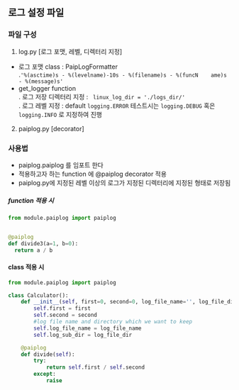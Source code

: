 ## 로그 설정 파일 

### 파일 구성 

1. log.py [로그 포맷, 레벨, 디렉터리 지정]
- 로그 포맷 class : PaipLogFormatter    
  .``` '%(asctime)s - %(levelname)-10s - %(filename)s - %(funcN    ame)s - %(message)s' ```
- get_logger function  
  . 로그 저장 디렉터리 지정 : ```  linux_log_dir = './logs_dir/' ```  
  . 로그 레벨 지정 : default ```logging.ERROR``` 테스트시는 ```logging.DEBUG``` 혹은 ```logging.INFO``` 로 지정하여 진행 

2. paiplog.py [decorator]

### 사용법   
* paiplog.paiplog 를 임포트 한다  
* 적용하고자 하는 function 에 @paiplog decorator 적용  
* paiplog.py에 지정된 레벨 이상의 로그가 지정된 디렉터리에 지정된 형태로 저장됨   

##### function 적용 시

```python
from module.paiplog import paiplog


@paiplog
def divide3(a=1, b=0):
  return a / b
```

#### class 적용 시
```python 
from module.paiplog import paiplog

class Calculator():
    def __init__(self, first=0, second=0, log_file_name='', log_file_dir=''):
        self.first = first
        self.second = second
        #log file name and directory which we want to keep
        self.log_file_name = log_file_name
        self.log_sub_dir = log_file_dir

    @paiplog
    def divide(self):
        try:
            return self.first / self.second
        except:
            raise

```
